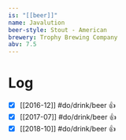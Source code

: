 ```yaml
---
is: "[[beer]]"
name: Javalution
beer-style: Stout - American
brewery: Trophy Brewing Company
abv: 7.5
---
```

# Log
- [x] [[2016-12]] #do/drink/beer 👍
- [x] [[2017-07]] #do/drink/beer 👍
- [x] [[2018-10]] #do/drink/beer 👍
